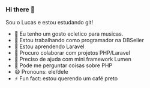 ### Hi there 👋

Sou o Lucas e estou estudando git!

- 🎵 Eu tenho um gosto ecletico para musicas.
- 🔭 Estou trabalhando como programador na DBSeller
- 🌱 Estou aprendendo Laravel
- 👯 Procuro colaborar com projetos PHP/Laravel
- 🤔 Preciso de ajuda com mini framework Lumen
- 💬 Pode me perguntar coisas sobre PHP
- 😄 Pronouns: ele/dele
- ⚡ Fun fact: estou querendo um café preto
